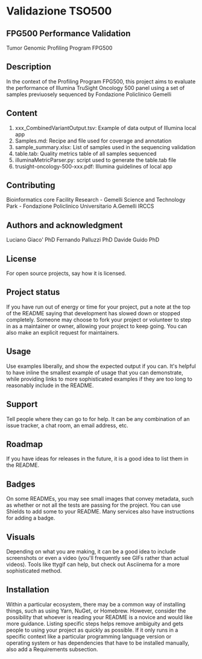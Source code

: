# Validazione TSO500



## FPG500 Performance Validation 
Tumor Genomic Profiling Program FPG500  

## Description
In the context of the Profiling Program FPG500, this project aims to evaluate the performance of Illumina TruSight Oncology 500 panel using a set of samples previuosely sequenced by Fondazione Policlinico Gemelli

## Content

1. xxx_CombinedVariantOutput.tsv: Example of data output of Illumina local app
2. Samples.md: Recipe and file used for coverage and annotation
3. sample_summary.xlsx: List of samples used in the sequencing validation
4. table.tab: Quality metrics table of all samples sequenced
5. illuminaMetricParser.py: script used to generate the table.tab file
6. trusight-oncology-500-xxx.pdf: Illumina guidelines of local app

## Contributing
Bioinformatics core Facility Research - Gemelli Science and Technology Park - Fondazione Policlinico Universitario A.Gemelli IRCCS

## Authors and acknowledgment
Luciano Giaco' PhD
Fernando Palluzzi PhD
Davide Guido PhD

## License
For open source projects, say how it is licensed.

## Project status
If you have run out of energy or time for your project, put a note at the top of the README saying that development has slowed down or stopped completely. Someone may choose to fork your project or volunteer to step in as a maintainer or owner, allowing your project to keep going. You can also make an explicit request for maintainers.

## Usage
Use examples liberally, and show the expected output if you can. It's helpful to have inline the smallest example of usage that you can demonstrate, while providing links to more sophisticated examples if they are too long to reasonably include in the README.

## Support
Tell people where they can go to for help. It can be any combination of an issue tracker, a chat room, an email address, etc.

## Roadmap
If you have ideas for releases in the future, it is a good idea to list them in the README.
## Badges
On some READMEs, you may see small images that convey metadata, such as whether or not all the tests are passing for the project. You can use Shields to add some to your README. Many services also have instructions for adding a badge.

## Visuals
Depending on what you are making, it can be a good idea to include screenshots or even a video (you'll frequently see GIFs rather than actual videos). Tools like ttygif can help, but check out Asciinema for a more sophisticated method.

## Installation
Within a particular ecosystem, there may be a common way of installing things, such as using Yarn, NuGet, or Homebrew. However, consider the possibility that whoever is reading your README is a novice and would like more guidance. Listing specific steps helps remove ambiguity and gets people to using your project as quickly as possible. If it only runs in a specific context like a particular programming language version or operating system or has dependencies that have to be installed manually, also add a Requirements subsection.
